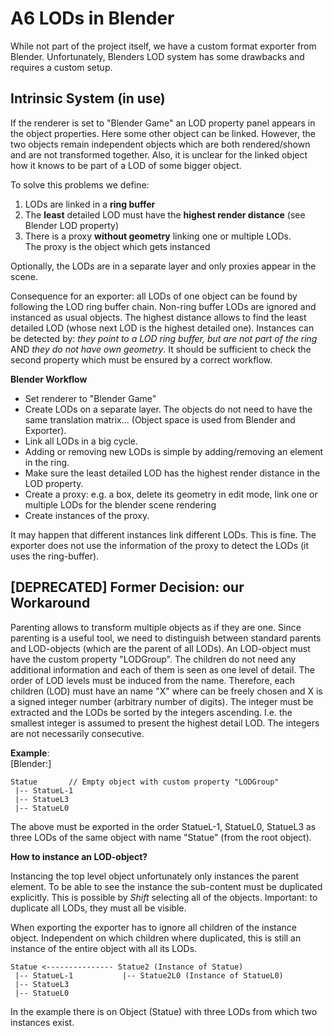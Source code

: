 A6 LODs in Blender
=

While not part of the project itself, we have a custom format exporter from Blender.
Unfortunately, Blenders LOD system has some drawbacks and requires a custom setup.

Intrinsic System (in use)
-

If the renderer is set to "Blender Game" an LOD property panel appears in the object properties.
Here some other object can be linked.
However, the two objects remain independent objects which are both rendered/shown and are not transformed together.
Also, it is unclear for the linked object how it knows to be part of a LOD of some bigger object.

To solve this problems we define:

1. LODs are linked in a **ring buffer**
2. The **least** detailed LOD must have the **highest render distance** (see Blender LOD property)
3. There is a proxy **without geometry** linking one or multiple LODs.\
  The proxy is the object which gets instanced

Optionally, the LODs are in a separate layer and only proxies appear in the scene.

Consequence for an exporter: all LODs of one object can be found by following the LOD ring buffer chain. Non-ring buffer LODs are ignored and instanced as usual objects. The highest distance allows to find the least detailed LOD (whose next LOD is the highest detailed one). Instances can be detected by: *they point to a LOD ring buffer, but are not part of the ring* AND *they do not have own geometry*. It should be sufficient to check the second property which must be ensured by a correct workflow.

**Blender Workflow**

* Set renderer to "Blender Game"
* Create LODs on a separate layer. The objects do not need to have the same translation matrix... (Object space is used from Blender and Exporter).
* Link all LODs in a big cycle.
* Adding or removing new LODs is simple by adding/removing an element in the ring.
* Make sure the least detailed LOD has the highest render distance in the LOD property.
* Create a proxy: e.g. a box, delete its geometry in edit mode, link one or multiple LODs for the blender scene rendering
* Create instances of the proxy.

It may happen that different instances link different LODs. This is fine. The exporter does not use the information of the proxy to detect the LODs (it uses the ring-buffer).

[DEPRECATED] Former Decision: our Workaround
-

Parenting allows to transform multiple objects as if they are one.
Since parenting is a useful tool, we need to distinguish between standard parents and LOD-objects (which are the parent of all LODs).
An LOD-object must have the custom property "LODGroup".
The children do not need any additional information and each of them is seen as one level of detail.
The order of LOD levels must be induced from the name.
Therefore, each children (LOD) must have an name "<bla>X" where <bla> can be freely chosen and X is a signed integer number (arbitrary number of digits).
The integer must be extracted and the LODs be sorted by the integers ascending.
I.e. the smallest integer is assumed to present the highest detail LOD.
The integers are not necessarily consecutive.

**Example**:\
[Blender:]

    Statue       // Empty object with custom property "LODGroup"
     |-- StatueL-1
     |-- StatueL3
     |-- StatueL0

The above must be exported in the order StatueL-1, StatueL0, StatueL3 as three LODs of the same object with name "Statue" (from the root object).

**How to instance an LOD-object?**

Instancing the top level object unfortunately only instances the parent element.
To be able to see the instance the sub-content must be duplicated explicitly.
This is possible by *Shift* selecting all of the objects. Important: to duplicate all LODs, they must all be visible.

When exporting the exporter has to ignore all children of the instance object.
Independent on which children where duplicated, this is still an instance of the entire object with all its LODs.

    Statue <--------------- Statue2 (Instance of Statue)
     |-- StatueL-1           |-- Statue2L0 (Instance of StatueL0)
     |-- StatueL3
     |-- StatueL0

In the example there is on Object (Statue) with three LODs from which two instances exist.